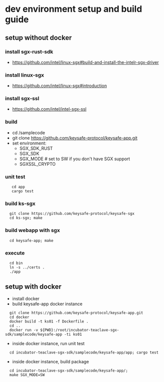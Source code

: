 # dev environment setup and build guide
## setup without docker
### install sgx-rust-sdk
+ https://github.com/intel/linux-sgx#build-and-install-the-intelr-sgx-driver
### install linux-sgx 
+ https://github.com/intel/linux-sgx#introduction
### install sgx-ssl
+ https://github.com/intel/intel-sgx-ssl
### build
+ cd <sgx-rust-sdk>/samplecode
+ git clone https://github.com/keysafe-protocol/keysafe-app.git
+ set environment:
  + SGX_SDK_RUST 
  + SGX_SDK
  + SGX_MODE # set to SW if you don't have SGX support
  + SGXSSL_CRYPTO
### unit test
```
   cd app
   cargo test
```
### build ks-sgx
```
  git clone https://github.com/keysafe-protocol/keysafe-sgx
  cd ks-sgx; make
```
### build webapp with sgx
```
  cd keysafe-app; make
```
### execute
```
  cd bin
  ln -s ../certs .
  ./app
```
## setup with docker
+ install docker
+ build keysafe-app docker instance
```
  git clone https://github.com/keysafe-protocol/keysafe-app.git
  cd docker
  docker build -t ks01 -f Dockerfile .
  cd ..
  docker run -v ${PWD}:/root/incubator-teaclave-sgx-sdk/samplecode/keysafe-app -ti ks01
```
+ inside docker instance, run unit test
```
  cd incubator-teaclave-sgx-sdk/samplecode/keysafe-app/app; cargo test
```
+ inside docker instance, build package
```
  cd incubator-teaclave-sgx-sdk/samplecode/keysafe-app/;
  make SGX_MODE=SW
```
